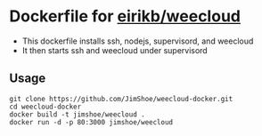 # Dockerfile for [eirikb/weecloud](https://github.com/eirikb/weecloud)
* This dockerfile installs ssh, nodejs, supervisord, and weecloud
* It then starts ssh and weecloud under supervisord

## Usage
```
git clone https://github.com/JimShoe/weecloud-docker.git
cd weecloud-docker
docker build -t jimshoe/weecloud .
docker run -d -p 80:3000 jimshoe/weecloud
```
